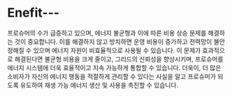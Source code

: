 # Enefit---
프로슈머의 수가 급증하고 있으며, 에너지 불균형과 이에 따른 비용 상승 문제를 해결하는 것이 중요합니다. 이를 해결하지 않고 방치하면 운영 비용이 증가하고 전력망이 불안정해질 수 있으며 에너지 자원이 비효율적으로 사용될 수 있습니다. 이 문제가 효과적으로 해결된다면 불균형 비용을 크게 줄이고, 그리드의 신뢰성을 향상시키며, 프로슈머를 에너지 시스템에 더욱 효율적이고 지속 가능하게 통합할 수 있습니다. 더욱이, 더 많은 소비자가 자신의 에너지 행동을 적절하게 관리할 수 있다는 사실을 알고 프로슈머가 되도록 유도하여 재생 가능 에너지 생산 및 사용을 촉진할 수 있습니다.
